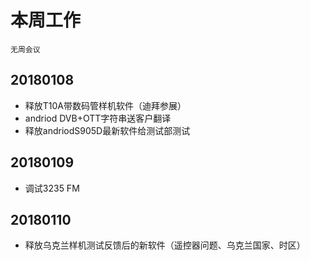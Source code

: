 # 本周工作  
`无周会议`  
## 20180108  
- 释放T10A带数码管样机软件（迪拜参展）  
- andriod DVB+OTT字符串送客户翻译
- 释放andriodS905D最新软件给测试部测试  
## 20180109  
- 调试3235 FM  
## 20180110  
- 释放乌克兰样机测试反馈后的新软件（遥控器问题、乌克兰国家、时区）  
